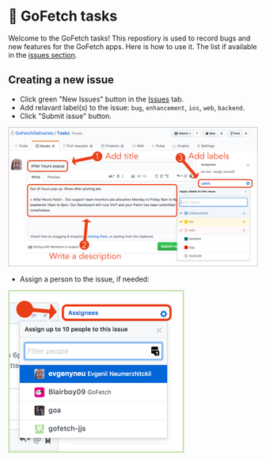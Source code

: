 # 🐶 GoFetch tasks

Welcome to the GoFetch tasks! This repostiory is used to record bugs and new features for the GoFetch apps. Here is how to use it. The list if available in the [issues section](https://github.com/GoFetchDeliveries/Tasks/issues).

## Creating a new issue

* Click  green "New Issues" button in the [Issues](https://github.com/GoFetchDeliveries/Tasks/issues) tab.
* Add relavant label(s) to the issue: `bug`, `enhancement`, `ios`, `web`, `backend`.
* Click "Submit issue" button.

<img src="https://github.com/GoFetchDeliveries/Tasks/raw/master/Graphics/new_issue.png" width='1024' alt='Creating a new issue'>

* Assign a person to the issue, if needed:

<img src="https://github.com/GoFetchDeliveries/Tasks/raw/master/Graphics/assign_person_to_issue.png" width='355' alt='Assign person to issue'>
